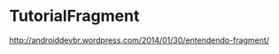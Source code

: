 TutorialFragment
================

http://androiddevbr.wordpress.com/2014/01/30/entendendo-fragment/
